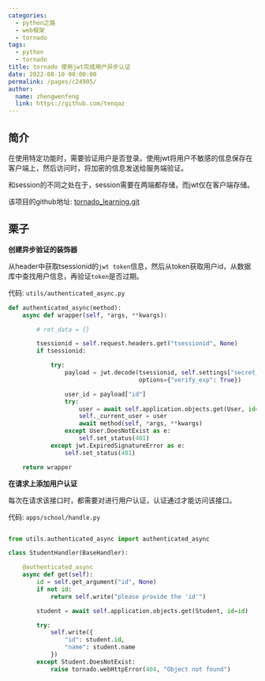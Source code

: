 ```yaml
---
categories: 
  - python之路
  - web框架
  - tornado
tags: 
  - python
  - tornado
title: tornado 使用jwt完成用户异步认证
date: 2022-08-10 00:00:00
permalink: /pages/c24905/
author: 
  name: zhengwenfeng
  link: https://github.com/tenqaz
---
```


## 简介

在使用特定功能时，需要验证用户是否登录。使用jwt将用户不敏感的信息保存在客户端上，然后访问时，将加密的信息发送给服务端验证。

和session的不同之处在于，session需要在两端都存储，而jwt仅在客户端存储。

该项目的github地址: [tornado_learning.git](https://github.com/tenqaz/tornado_learning)



## 栗子

**创建异步验证的装饰器**

从header中获取tsessionid的`jwt token`信息，然后从token获取用户id，从数据库中查找用户信息，再验证`token`是否过期。

代码: `utils/authenticated_async.py`

```python
def authenticated_async(method):
    async def wrapper(self, *args, **kwargs):

        # ret_data = {}

        tsessionid = self.request.headers.get("tsessionid", None)
        if tsessionid:

            try:
                payload = jwt.decode(tsessionid, self.settings["secret_key"], leeway=self.settings["jwt_expire"],
                                     options={"verify_exp": True})

                user_id = payload["id"]
                try:
                    user = await self.application.objects.get(User, id=user_id)
                    self._current_user = user
                    await method(self, *args, **kwargs)
                except User.DoesNotExist as e:
                    self.set_status(401)
            except jwt.ExpiredSignatureError as e:
                self.set_status(401)

    return wrapper
```

**在请求上添加用户认证**

每次在请求该接口时，都需要对进行用户认证，认证通过才能访问该接口。

代码: `apps/school/handle.py`

```python

from utils.authenticated_async import authenticated_async

class StudentHandler(BaseHandler):

    @authenticated_async
    async def get(self):
        id = self.get_argument("id", None)
        if not id:
            return self.write("please provide the 'id'")

        student = await self.application.objects.get(Student, id=id)

        try:
            self.write({
                "id": student.id,
                "name": student.name
            })
        except Student.DoesNotExist:
            raise tornado.webHttpError(404, "Object not found")
```
